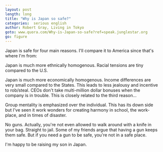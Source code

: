 ```yaml
---
layout: post
length: long
title: "Why is Japan so safe?"
categories:  serious english
author: Robert Gray, Living in Tokyo
goto: www.quora.com/Why-is-Japan-so-safe?ref=speak.junglestar.org
go: figure
---
```

Japan is safe for four main reasons. I'll compare it to America since that's where I'm from:

Japan is much more ethnically homogenous. Racial tensions are tiny compared to the U.S.

Japan is much more economically homogenous. Income differences are very small compared to the States. This leads to less jealousy and incentive to rob/steal. CEOs don't take multi-million dollar bonuses when the company is in trouble. This is closely related to the third reason...

Group mentality is emphasized over the individual. This has its down side but I've seen it work wonders for creating harmony in school, the work-place, and in times of disaster.

No guns. Actually, you're not even allowed to walk around with a knife in your bag. Straight to jail. Some of my friends argue that having a gun keeps them safe. But if you need a gun to be safe, you're not in a safe place.

I'm happy to be raising my son in Japan.
